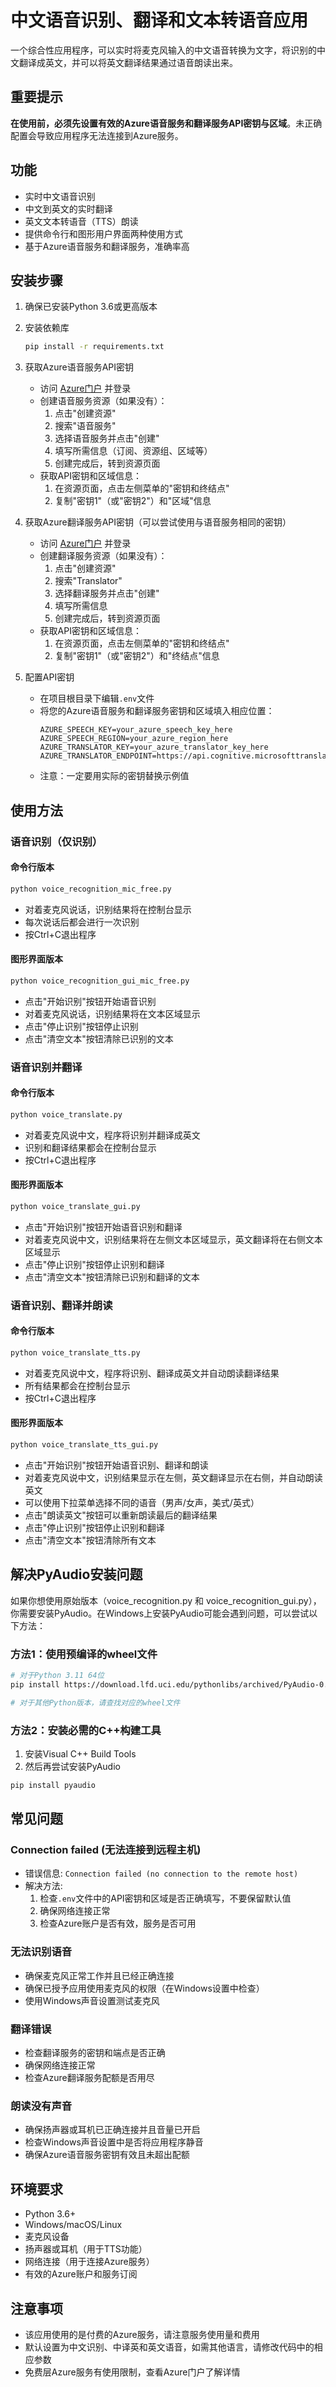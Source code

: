 # 中文语音识别、翻译和文本转语音应用

一个综合性应用程序，可以实时将麦克风输入的中文语音转换为文字，将识别的中文翻译成英文，并可以将英文翻译结果通过语音朗读出来。

## 重要提示
**在使用前，必须先设置有效的Azure语音服务和翻译服务API密钥与区域**。未正确配置会导致应用程序无法连接到Azure服务。

## 功能
- 实时中文语音识别
- 中文到英文的实时翻译
- 英文文本转语音（TTS）朗读
- 提供命令行和图形用户界面两种使用方式
- 基于Azure语音服务和翻译服务，准确率高

## 安装步骤

1. 确保已安装Python 3.6或更高版本

2. 安装依赖库
   ```bash
   pip install -r requirements.txt
   ```

3. 获取Azure语音服务API密钥
   - 访问 [Azure门户](https://portal.azure.com/) 并登录
   - 创建语音服务资源（如果没有）：
     1. 点击"创建资源"
     2. 搜索"语音服务"
     3. 选择语音服务并点击"创建"
     4. 填写所需信息（订阅、资源组、区域等）
     5. 创建完成后，转到资源页面
   - 获取API密钥和区域信息：
     1. 在资源页面，点击左侧菜单的"密钥和终结点"
     2. 复制"密钥1"（或"密钥2"）和"区域"信息

4. 获取Azure翻译服务API密钥（可以尝试使用与语音服务相同的密钥）
   - 访问 [Azure门户](https://portal.azure.com/) 并登录
   - 创建翻译服务资源（如果没有）：
     1. 点击"创建资源"
     2. 搜索"Translator"
     3. 选择翻译服务并点击"创建"
     4. 填写所需信息
     5. 创建完成后，转到资源页面
   - 获取API密钥和区域信息：
     1. 在资源页面，点击左侧菜单的"密钥和终结点"
     2. 复制"密钥1"（或"密钥2"）和"终结点"信息

5. 配置API密钥
   - 在项目根目录下编辑`.env`文件
   - 将您的Azure语音服务和翻译服务密钥和区域填入相应位置：
     ```
     AZURE_SPEECH_KEY=your_azure_speech_key_here
     AZURE_SPEECH_REGION=your_azure_region_here
     AZURE_TRANSLATOR_KEY=your_azure_translator_key_here
     AZURE_TRANSLATOR_ENDPOINT=https://api.cognitive.microsofttranslator.com/
     ```
   - 注意：一定要用实际的密钥替换示例值

## 使用方法

### 语音识别（仅识别）

#### 命令行版本
```bash
python voice_recognition_mic_free.py
```
- 对着麦克风说话，识别结果将在控制台显示
- 每次说话后都会进行一次识别
- 按Ctrl+C退出程序

#### 图形界面版本
```bash
python voice_recognition_gui_mic_free.py
```
- 点击"开始识别"按钮开始语音识别
- 对着麦克风说话，识别结果将在文本区域显示
- 点击"停止识别"按钮停止识别
- 点击"清空文本"按钮清除已识别的文本

### 语音识别并翻译

#### 命令行版本
```bash
python voice_translate.py
```
- 对着麦克风说中文，程序将识别并翻译成英文
- 识别和翻译结果都会在控制台显示
- 按Ctrl+C退出程序

#### 图形界面版本
```bash
python voice_translate_gui.py
```
- 点击"开始识别"按钮开始语音识别和翻译
- 对着麦克风说中文，识别结果将在左侧文本区域显示，英文翻译将在右侧文本区域显示
- 点击"停止识别"按钮停止识别和翻译
- 点击"清空文本"按钮清除已识别和翻译的文本

### 语音识别、翻译并朗读

#### 命令行版本
```bash
python voice_translate_tts.py
```
- 对着麦克风说中文，程序将识别、翻译成英文并自动朗读翻译结果
- 所有结果都会在控制台显示
- 按Ctrl+C退出程序

#### 图形界面版本
```bash
python voice_translate_tts_gui.py
```
- 点击"开始识别"按钮开始语音识别、翻译和朗读
- 对着麦克风说中文，识别结果显示在左侧，英文翻译显示在右侧，并自动朗读英文
- 可以使用下拉菜单选择不同的语音（男声/女声，美式/英式）
- 点击"朗读英文"按钮可以重新朗读最后的翻译结果
- 点击"停止识别"按钮停止识别和翻译
- 点击"清空文本"按钮清除所有文本

## 解决PyAudio安装问题

如果你想使用原始版本（voice_recognition.py 和 voice_recognition_gui.py），你需要安装PyAudio。在Windows上安装PyAudio可能会遇到问题，可以尝试以下方法：

### 方法1：使用预编译的wheel文件
```bash
# 对于Python 3.11 64位
pip install https://download.lfd.uci.edu/pythonlibs/archived/PyAudio-0.2.11-cp311-cp311-win_amd64.whl

# 对于其他Python版本，请查找对应的wheel文件
```

### 方法2：安装必需的C++构建工具
1. 安装Visual C++ Build Tools
2. 然后再尝试安装PyAudio
```bash
pip install pyaudio
```

## 常见问题

### Connection failed (无法连接到远程主机)
- 错误信息: `Connection failed (no connection to the remote host)`
- 解决方法:
  1. 检查`.env`文件中的API密钥和区域是否正确填写，不要保留默认值
  2. 确保网络连接正常
  3. 检查Azure账户是否有效，服务是否可用

### 无法识别语音
- 确保麦克风正常工作并且已经正确连接
- 确保已授予应用使用麦克风的权限（在Windows设置中检查）
- 使用Windows声音设置测试麦克风

### 翻译错误
- 检查翻译服务的密钥和端点是否正确
- 确保网络连接正常
- 检查Azure翻译服务配额是否用尽

### 朗读没有声音
- 确保扬声器或耳机已正确连接并且音量已开启
- 检查Windows声音设置中是否将应用程序静音
- 确保Azure语音服务密钥有效且未超出配额

## 环境要求
- Python 3.6+
- Windows/macOS/Linux
- 麦克风设备
- 扬声器或耳机（用于TTS功能）
- 网络连接（用于连接Azure服务）
- 有效的Azure账户和服务订阅

## 注意事项
- 该应用使用的是付费的Azure服务，请注意服务使用量和费用
- 默认设置为中文识别、中译英和英文语音，如需其他语言，请修改代码中的相应参数
- 免费层Azure服务有使用限制，查看Azure门户了解详情 
